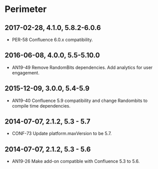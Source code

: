 Perimeter
=========
2017-02-28, 4.1.0, 5.8.2-6.0.6
------------------------------
* PER-58 Confluence 6.0.x compatibility.

2016-06-08, 4.0.0, 5.5-5.10.0
-----------------------------
* AN19-49 Remove RandomBits dependencies. Add analytics for user engagement.

2015-12-09, 3.0.0, 5.4-5.9
--------------------------
* AN19-40 Confluence 5.9 compatibility and change Randombits to compile time dependencies.

2014-07-07, 2.1.2, 5.3 - 5.7
----------------------------
- CONF-73 Update platform.maxVersion to be 5.7.

2014-07-07, 2.1.2, 5.3 - 5.6
----------------------------
- AN19-26 Make add-on compatible with Confluence 5.3 to 5.6. 
